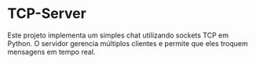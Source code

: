 # TCP-Server
Este projeto implementa um simples chat utilizando sockets TCP em Python. O servidor gerencia múltiplos clientes e permite que eles troquem mensagens em tempo real.
